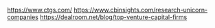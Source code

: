 https://www.ctgs.com/
https://www.cbinsights.com/research-unicorn-companies
https://dealroom.net/blog/top-venture-capital-firms
